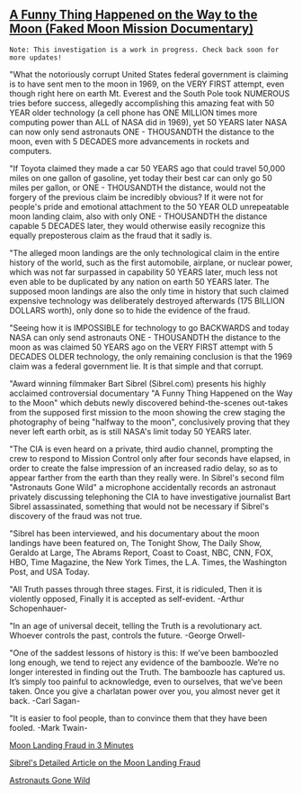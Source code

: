 ## [A Funny Thing Happened on the Way to the Moon (Faked Moon Mission Documentary)](https://www.youtube.com/watch?v=xciCJfbTvE4)

```
Note: This investigation is a work in progress. Check back soon for more updates!
```

"What the notoriously corrupt United States federal government is claiming is to have sent men to the moon in 1969, on
the VERY FIRST attempt, even though right here on earth Mt. Everest and the South Pole took NUMEROUS tries before
success, allegedly accomplishing this amazing feat with 50 YEAR older technology (a cell phone has ONE MILLION times
more computing power than ALL of NASA did in 1969), yet 50 YEARS later NASA can now only send astronauts ONE -
THOUSANDTH the distance to the moon, even with 5 DECADES more advancements in rockets and computers.

"If Toyota claimed they made a car 50 YEARS ago that could travel 50,000 miles on one gallon of gasoline, yet today
their best car can only go 50 miles per gallon, or ONE - THOUSANDTH the distance, would not the forgery of the previous
claim be incredibly obvious? If it were not for people's pride and emotional attachment to the 50 YEAR OLD unrepeatable
moon landing claim, also with only ONE - THOUSANDTH the distance capable 5 DECADES later, they would otherwise easily
recognize this equally preposterous claim as the fraud that it sadly is.

"The alleged moon landings are the only technological claim in the entire history of the world, such as the first
automobile, airplane, or nuclear power, which was not far surpassed in capability 50 YEARS later, much less not even
able to be duplicated by any nation on earth 50 YEARS later. The supposed moon landings are also the only time in
history that such claimed expensive technology was deliberately destroyed afterwards (175 BILLION DOLLARS worth), only
done so to hide the evidence of the fraud.

"Seeing how it is IMPOSSIBLE for technology to go BACKWARDS and today NASA can only send astronauts ONE - THOUSANDTH the
distance to the moon as was claimed 50 YEARS ago on the VERY FIRST attempt with 5 DECADES OLDER technology, the only
remaining conclusion is that the 1969 claim was a federal government lie. It is that simple and that corrupt.

"Award winning filmmaker Bart Sibrel (Sibrel.com) presents his highly acclaimed controversial documentary "A Funny Thing
Happened on the Way to the Moon" which debuts newly discovered behind-the-scenes out-takes from the supposed first
mission to the moon showing the crew staging the photography of being "halfway to the moon", conclusively proving that
they never left earth orbit, as is still NASA's limit today 50 YEARS later.

"The CIA is even heard on a private, third audio channel, prompting the crew to respond to Mission Control only after
four seconds have elapsed, in order to create the false impression of an increased radio delay, so as to appear farther
from the earth than they really were. In Sibrel's second film "Astronauts Gone Wild" a microphone accidentally records
an astronaut privately discussing telephoning the CIA to have investigative journalist Bart Sibrel assassinated,
something that would not be necessary if Sibrel's discovery of the fraud was not true.

"Sibrel has been interviewed, and his documentary about the moon landings have been featured on, The Tonight Show, The
Daily Show, Geraldo at Large, The Abrams Report, Coast to Coast, NBC, CNN, FOX, HBO, Time Magazine, the New York Times,
the L.A. Times, the Washington Post, and USA Today.

"All Truth passes through three stages.
First, it is ridiculed,
Then it is violently opposed,
Finally it is accepted as self-evident.
-Arthur Schopenhauer-

"In an age of universal deceit,
telling the Truth is a revolutionary act.
Whoever controls the past, controls the future.
-George Orwell-

"One of the saddest lessons of history is this:
If we’ve been bamboozled long enough,
we tend to reject any evidence of the bamboozle.
We’re no longer interested in finding out the Truth.
The bamboozle has captured us.
It’s simply too painful to acknowledge,
even to ourselves,
that we’ve been taken.
Once you give a charlatan power over you,
you almost never get it back.
-Carl Sagan-

"It is easier to fool people,
than to convince them that they have been fooled.
-Mark Twain-

[Moon Landing Fraud in 3 Minutes](https://youtu.be/fMcpKJ18nmo)

[Sibrel's Detailed Article on the Moon Landing Fraud](http://www.thesleuthjournal.com/)

[Astronauts Gone Wild](https://youtu.be/Qr6Vcvl0OeU)

